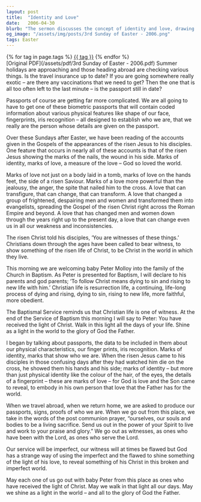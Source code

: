 ```yaml
---
layout: post
title:  "Identity and Love"
date:   2006-04-30
blurb: "The sermon discusses the concept of identity and love, drawing parallels between the physical marks on a passport and the marks of love on Jesus. It emphasizes the transformative power of love, which can change even the most frightened and despairing individuals into evangelists. The sermon also highlights the importance of witnessing and embodying Christ's love in the world."
og_image: "/assets/img/posts/3rd Sunday of Easter - 2006.png"
tags: Easter
---    
```

<div class="tag-pills">
    {% for tag in page.tags %}
    <a href="{{ site.baseurl }}/tag/{{ tag | slugify }}" class="tag-pill">{{ tag }}</a>
    {% endfor %}
</div>
[Original PDF](/assets/pdf/3rd Sunday of Easter - 2006.pdf)
Summer holidays are approaching and those heading abroad are checking various things. Is the travel insurance up to date? If you are going somewhere really exotic – are there any vaccinations that we need to get? Then the one that is all too often left to the last minute – is the passport still in date?

Passports of course are getting far more complicated. We are all going to have to get one of these biometric passports that will contain coded information about various physical features like shape of our face, fingerprints, iris recognition – all designed to establish who we are, that we really are the person whose details are given on the passport.

Over these Sundays after Easter, we have been reading of the accounts given in the Gospels of the appearances of the risen Jesus to his disciples. One feature that occurs in nearly all of these accounts is that of the risen Jesus showing the marks of the nails, the wound in his side. Marks of identity, marks of love, a measure of the love – God so loved the world.

Marks of love not just on a body laid in a tomb, marks of love on the hands feet, the side of a risen Saviour. Marks of a love more powerful than the jealousy, the anger, the spite that nailed him to the cross. A love that can transfigure, that can change, that can transform. A love that changed a group of frightened, despairing men and women and transformed them into evangelists, spreading the Gospel of the risen Christ right across the Roman Empire and beyond. A love that has changed men and women down through the years right up to the present day, a love that can change even us in all our weakness and inconsistencies.

The risen Christ told his disciples, ‘You are witnesses of these things.’ Christians down through the ages have been called to bear witness, to show something of the risen life of Christ, to be Christ in the world in which they live.

This morning we are welcoming baby Peter Molloy into the family of the Church in Baptism. As Peter is presented for Baptism, I will declare to his parents and god parents; ‘To follow Christ means dying to sin and rising to new life with him.’ Christian life is resurrection life, a continuing, life-long process of dying and rising, dying to sin, rising to new life, more faithful, more obedient.

The Baptismal Service reminds us that Christian life is one of witness. At the end of the Service of Baptism this morning I will say to Peter: You have received the light of Christ. Walk in this light all the days of your life. Shine as a light in the world to the glory of God the Father.

I began by talking about passports, the data to be included in them about our physical characteristics, our finger prints, iris recognition. Marks of identity, marks that show who we are. When the risen Jesus came to his disciples in those confusing days after they had watched him die on the cross, he showed them his hands and his side; marks of identity – but more than just physical identity like the colour of the hair, of the eyes, the details of a fingerprint – these are marks of love – for God is love and the Son came to reveal, to embody in his own person that love that the Father has for the world.

When we travel abroad, when we return home, we are asked to produce our passports, signs, proofs of who we are. When we go out from this place, we take in the words of the post communion prayer, “ourselves, our souls and bodies to be a living sacrifice. Send us out in the power of your Spirit to live and work to your praise and glory.” We go out as witnesses, as ones who have been with the Lord, as ones who serve the Lord.

Our service will be imperfect, our witness will at times be flawed but God has a strange way of using the imperfect and the flawed to shine something of the light of his love, to reveal something of his Christ in this broken and imperfect world.

May each one of us go out with baby Peter from this place as ones who have received the light of Christ. May we walk in that light all our days. May we shine as a light in the world – and all to the glory of God the Father.
